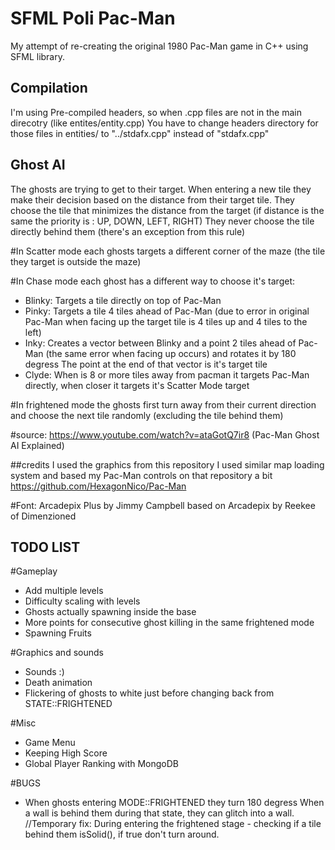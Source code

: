 # SFML Poli Pac-Man

My attempt of re-creating the original 1980 Pac-Man game in C++ using SFML library.


## Compilation

I'm using Pre-compiled headers, so when .cpp files are not in the main direcotry (like entites/entity.cpp)
You have to change headers directory for those files in entities/ to "../stdafx.cpp" instead of "stdafx.cpp"

## Ghost AI
The ghosts are trying to get to their target.
When entering a new tile they make their decision based on the distance from their target tile.
They choose the tile that minimizes the distance from the target (if distance is the same the priority is : UP, DOWN, LEFT, RIGHT)
They never choose the tile directly behind them (there's an exception from this rule)

#In Scatter mode each ghosts targets a different corner of the maze (the tile they target is outside the maze)

#In Chase mode each ghost has a different way to choose it's target:
  - Blinky: Targets a tile directly on top of Pac-Man
  - Pinky: Targets a tile 4 tiles ahead of Pac-Man (due to error in original Pac-Man when facing up the target tile is 4 tiles up and 4 tiles to the left)
  - Inky: Creates a vector between Blinky and a point 2 tiles ahead of Pac-Man (the same error when facing up occurs) and rotates it by 180 degress
    The point at the end of that vector is it's target tile
  - Clyde: When is 8 or more tiles away from pacman it targets Pac-Man directly, when closer it targets it's Scatter Mode target
  
#In frightened mode the ghosts first turn away from their current direction and choose the next tile randomly (excluding the tile behind them)

#source: https://www.youtube.com/watch?v=ataGotQ7ir8 (Pac-Man Ghost AI Explained)

##credits
I used the graphics from this repository
I used similar map loading system and based my Pac-Man controls on that repository a bit
https://github.com/HexagonNico/Pac-Man

#Font: Arcadepix Plus by Jimmy Campbell based on Arcadepix by Reekee of Dimenzioned


## TODO LIST

#Gameplay
- Add multiple levels
- Difficulty scaling with levels
- Ghosts actually spawning inside the base
- More points for consecutive ghost killing in the same frightened mode
- Spawning Fruits

#Graphics and sounds
- Sounds :)
- Death animation
- Flickering of ghosts to white just before changing back from STATE::FRIGHTENED

#Misc
- Game Menu
- Keeping High Score
- Global Player Ranking with MongoDB

#BUGS
- When ghosts entering MODE::FRIGHTENED they turn 180 degress
	When a wall is behind them during that state, they can glitch into a wall.
	//Temporary fix: During entering the frightened stage - checking if a tile behind them isSolid(), if true don't turn around.
  
  
